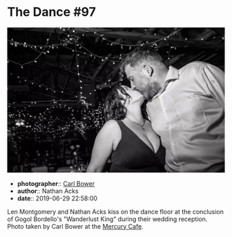 # The Dance \#97

![Len Montgomery and Nathan Acks kiss](assets/2019-06-29-set-4-the-dance-97.webp)

* **photographer**:: [Carl Bower](https://carlbowerphotos.com)  
* **author**:: Nathan Acks  
* **date**:: 2019-06-29 22:58:00

Len Montgomery and Nathan Acks kiss on the dance floor at the conclusion of Gogol Bordello's "Wanderlust King" during their wedding reception. Photo taken by Carl Bower at the [Mercury Cafe](http://mercurycafe.com).
